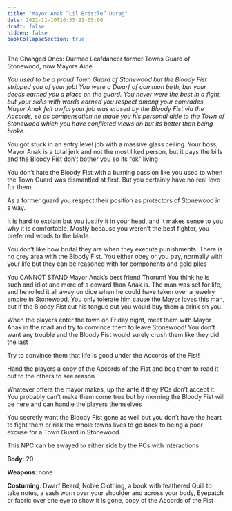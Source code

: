 ```yaml
---
title: "Mayor Anak “Lil Bristle” Durag"
date: 2022-11-10T10:33:21-05:00
draft: false
hidden: false
bookCollapseSection: true
---
```


The Changed Ones: Durmac Leafdancer
 former Towns Guard of Stonewood, now Mayors Aide

*You used to be a proud Town Guard of Stonewood but the Bloody Fist stripped you of your job! You were a Dwarf of common birth, but your deeds earned you a place on the guard. You never were the best in a fight, but your skills with words earned you respect among your comrades. Mayor Anak felt awful your job was erased by the Bloody Fist via the Accords, so as compensation he made you his personal aide to the Town of Stonewood which you have conflicted views on but its better than being broke.*

You got stuck in an entry level job with a massive glass ceiling. Your boss, Mayor Anak is a total jerk and not the most liked person, but it pays the bills and the Bloody Fist don’t bother you so its “ok” living

You don’t hate the Bloody Fist with a burning passion like you used to when the Town Guard was dismantled at first. But you certainly have no real love for them.

As a former guard you respect their position as protectors of Stonewood in a way.

It is hard to explain but you justify it in your head, and it makes sense to you why it is comfortable. Mostly because you weren’t the best fighter, you preferred words to the blade.

You don’t like how brutal they are when they execute punishments. There is no grey area with the Bloody Fist. You either obey or you pay, normally with your life but they can be reasoned with for components and gold piles

You CANNOT STAND Mayor Anak’s best friend Thorum! You think he is such and idiot and more of a coward than Anak is. The man was set for life, and he rolled it all away on dice when he could have taken over a jewelry empire in Stonewood. You only tolerate him cause the Mayor loves this man, but if the Bloody Fist cut his tongue out you would buy them a drink on you.

When the players enter the town on Friday night, meet them with Mayor Anak in the road and try to convince them to leave Stonewood! You don’t want any trouble and the Bloody Fist would surely crush them like they did the last 

Try to convince them that life is good under the Accords of the Fist!

Hand the players a copy of the Accords of the Fist and beg them to read it out to the others to see reason

Whatever offers the mayor makes, up the ante if they PCs don’t accept it. You probably can’t make them come true but by morning the Bloody Fist will be here and can handle the players themselves

You secretly want the Bloody Fist gone as well but you don’t have the heart to fight them or risk the whole towns lives to go back to being a poor excuse for a Town Guard in Stonewood.

This NPC can be swayed to either side by the PCs with interactions

**Body**: 20

**Weapons**: none

**Costuming**: Dwarf Beard, Noble Clothing, a book with feathered Quill to take notes, a sash worn over your shoulder and across your body, Eyepatch or fabric over one eye to show it is gone, copy of the Accords of the Fist